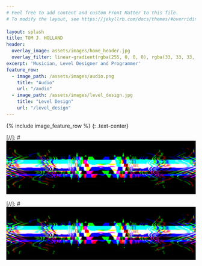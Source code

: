 ```yaml
---
# Feel free to add content and custom Front Matter to this file.
# To modify the layout, see https://jekyllrb.com/docs/themes/#overriding-theme-defaults

layout: splash
title: TOM J. HOLLAND
header:
  overlay_image: assets/images/home_header.jpg
  overlay_filter: linear-gradient(rgba(255, 0, 0, 0), rgba(33, 33, 33, 1))
excerpt: 'Musician, Level Designer and Programmer'
feature_row:
  - image_path: /assets/images/audio.png
    title: "Audio"
    url: "/audio"
  - image_path: /assets/images/level_design.jpg
    title: "Level Design"
    url: "/level_design"
---
```


{% include image_feature_row %} {: .text-center}

[//]: # [![audio](/assets/images/home_thumb_audio.png)](/audio) 
 
[//]: # [![level design](/assets/images/home_thumb_level_design.png)](/level_design)
 
 